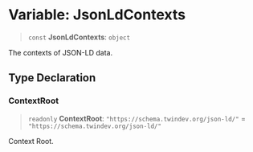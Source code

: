# Variable: JsonLdContexts

> `const` **JsonLdContexts**: `object`

The contexts of JSON-LD data.

## Type Declaration

### ContextRoot

> `readonly` **ContextRoot**: `"https://schema.twindev.org/json-ld/"` = `"https://schema.twindev.org/json-ld/"`

Context Root.
